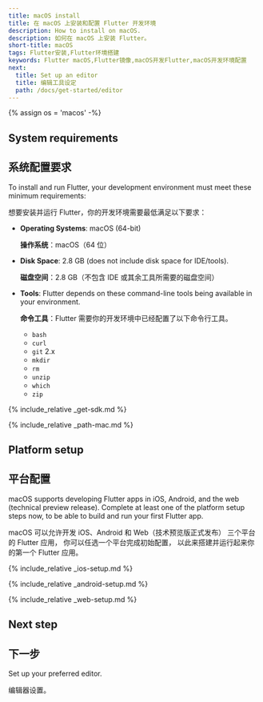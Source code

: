 ```yaml
---
title: macOS install
title: 在 macOS 上安装和配置 Flutter 开发环境
description: How to install on macOS.
description: 如何在 macOS 上安装 Flutter。
short-title: macOS
tags: Flutter安装,Flutter环境搭建
keywords: Flutter macOS,Flutter镜像,macOS开发Flutter,macOS开发环境配置
next:
  title: Set up an editor
  title: 编辑工具设定
  path: /docs/get-started/editor
---
```


{% assign os = 'macos' -%}

## System requirements

## 系统配置要求

To install and run Flutter,
your development environment must meet these minimum requirements:

想要安装并运行 Flutter，你的开发环境需要最低满足以下要求：

- **Operating Systems**: macOS (64-bit)

  **操作系统**：macOS（64 位）

- **Disk Space**: 2.8 GB (does not include disk space for IDE/tools).

  **磁盘空间**：2.8 GB（不包含 IDE 或其余工具所需要的磁盘空间） 

- **Tools**: Flutter depends on these command-line tools being available
  in your environment.

  **命令工具**：Flutter 需要你的开发环境中已经配置了以下命令行工具。

  - `bash`
  - `curl`
  - `git` 2.x
  - `mkdir`
  - `rm`
  - `unzip`
  - `which`
  - `zip`

{% include_relative _get-sdk.md %}

{% include_relative _path-mac.md %}

## Platform setup

## 平台配置

macOS supports developing Flutter apps in iOS, Android,
and the web (technical preview release).
Complete at least one of the platform setup steps now,
to be able to build and run your first Flutter app.

macOS 可以允许开发 iOS、Android 和 Web（技术预览版正式发布）
三个平台的 Flutter 应用，
你可以任选一个平台完成初始配置，
以此来搭建并运行起来你的第一个 Flutter 应用。

{% include_relative _ios-setup.md %}

{% include_relative _android-setup.md %}

{% include_relative _web-setup.md %}

## Next step

## 下一步

Set up your preferred editor.

编辑器设置。
